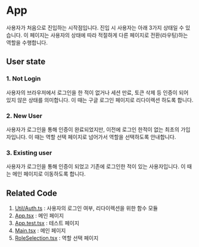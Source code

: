 # App 
사용자가 처음으로 진입하는 시작점입니다.
진입 시 사용자는 아래 3가지 상태일 수 있습니다.
이 페이지는 사용자의 상태에 따라 적절하게 다른 페이지로 
전환(라우팅)하는 역할을 수행합니다.

## User state
### 1. Not Login
사용자의 브라우저에서 로그인을 한 적이 없거나 세션 만료, 토큰 삭제 등 인증이 
되어 있지 않은 상태를 의미합니다. 이 때는 구글 로그인 페이지로 리다이렉션 하도록 합니다.
### 2. New User
사용자가 로그인을 통해 인증이 완료되었지만, 이전에 로그인 한적이 없는 최초의 가입자입니다.
이 때는 역할 선택 페이지로 넘어가서 역할을 선택하도록 안내합니다.
### 3. Existing user
사용자가 로그인을 통해 인증이 되었고 기존에 로그인한 적이 있는 사용자입니다.
이 때는 메인 페이지로 이동하도록 합니다. 
## Related Code
1. [Util/Auth.ts](Utils/Auth/Auth.ts) : 사용자의 로그인 여부, 리다이렉션을 위한 함수 모듈
2. [App.tsx](App.tsx) : 메인 페이지
3. [App.test.tsx](App.test.tsx) : 테스트 페이지
4. [Main.tsx](component/Main/Main.tsx) : 메인 페이지
5. [RoleSelection.tsx](component/RoleSelection/RoleSelection.test.tsx) : 역할 선택 페이지